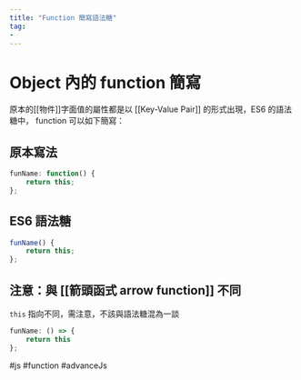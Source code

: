 ```yaml
---
title: "Function 簡寫語法糖"
tag: 
- 
---
```

# Object 內的 function 簡寫
原本的[[物件]]字面值的屬性都是以 [[Key-Value Pair]] 的形式出現，ES6 的語法糖中， function 可以如下簡寫：
## 原本寫法
```js
funName: function() {
	return this;
};
```
## ES6 語法糖
```js
funName() {
	return this;
};
```
## 注意：與 [[箭頭函式 arrow function]] 不同
`this` 指向不同，需注意，不該與語法糖混為一談
```js
funName: () => {
	return this
};
```

#js #function #advanceJs 